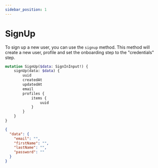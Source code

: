 ```yaml
---
sidebar_position: 1
---
```


# SignUp

To sign up a new user, you can use the `signup` method. This method will create a new user, profile and set the onboarding step to the "credentials" step.

``` graphql
mutation SignUp($data: SignInInput!) {
    signUp(data: $data) {
        uuid
        createdAt
        updatedAt
        email
        profiles {
            items {
                uuid
            }
        }
    }
}
```

``` json
{
  "data": {
    "email": "",
    "firstName": "",
    "lastName": "",
    "password": ""
  }
}
```